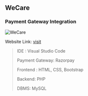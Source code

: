 ## WeCare
### Payment Gateway Integration

![WeCare](https://twiggy-observation.000webhostapp.com/img/wecare.png)

Website Link: [visit](https://twiggy-observation.000webhostapp.com/index.php "WeCare Foundation")


> IDE : Visual Studio Code
>
> Payment Gateway: Razorpay
> 
> Frontend : HTML, CSS, Bootstrap
> 
> Backend: PHP
> 
> DBMS: MySQL
